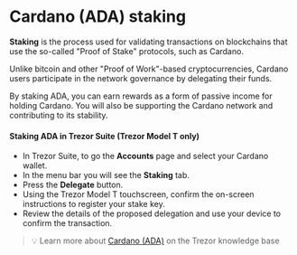 # Cardano (ADA) staking

**Staking** is the process used for validating transactions on blockchains that use the so-called "Proof of Stake" protocols, such as Cardano.

Unlike bitcoin and other "Proof of Work"-based cryptocurrencies, Cardano users participate in the network governance by delegating their funds.

By staking ADA, you can earn rewards as a form of passive income for holding Cardano. You will also be supporting the Cardano network and contributing to its stability.

#### **Staking ADA in Trezor Suite (Trezor Model T only)**

* In Trezor Suite, to go the **Accounts** page and select your Cardano wallet.
* In the menu bar you will see the **Staking** tab.
* Press the **Delegate** button.
* Using the Trezor Model T touchscreen, confirm the on-screen instructions to register your stake key.
* Review the details of the proposed delegation and use your device to confirm the transaction.

> 💡 Learn more about [Cardano (ADA)](https://trezor.io/learn/a/cardano-ada-on-trezor-model-t) on the Trezor knowledge base
